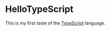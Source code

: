 # HelloTypeScript
This is my first taste of the [TypeScript][ts] language.

[ts]: https://www.typescriptlang.org/